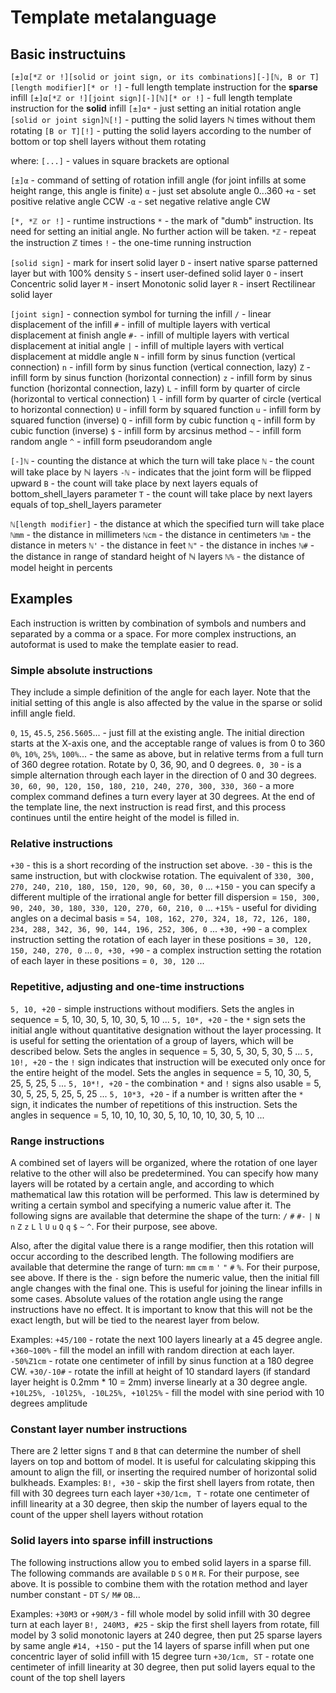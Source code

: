 # Template metalanguage

## Basic instructuins

`[±]α[*ℤ or !][solid or joint sign, оr its combinations][-][ℕ, B or T][length modifier][* or !]`  - full length template instruction for the **sparse** infill
`[±]α[*ℤ or !][joint sign][-][ℕ][* or !]` - full length template instruction for the **solid** infill
`[±]α*` - just setting an initial rotation angle
`[solid or joint sign]ℕ[!]` - putting the solid layers ℕ times without them rotating
`[B or T][!]` - putting the solid layers according to the number of bottom or top shell layers without them rotating 

where:
`[...]` - values in square brackets are optional

`[±]α` - command of setting of rotation infill angle (for joint infills at some height range, this angle is finite)
   `α` - just set absolute angle 0...360
   `+α` - set positive relative angle CCW
   `-α` - set negative relative angle CW

`[*, *ℤ or !]` - runtime instructions
   `*` - the mark of "dumb" instruction. Its need for setting an initial angle. No further action will be taken.
   `*ℤ` - repeat the instruction ℤ times
   `!` - the one-time running instruction

`[solid sign]` - mark for insert solid layer
   `D` - insert native sparse patterned layer but with 100% density
   `S` - insert user-defined solid layer
   `O` - insert Concentric solid layer
   `M` - insert Monotonic solid layer
   `R` - insert Rectilinear solid layer

`[joint sign]` - connection symbol for turning the infill
   `/` - linear displacement of the infill
   `#` - infill of multiple layers with vertical displacement at finish angle
   `#-` - infill of multiple layers with vertical displacement at initial angle
   `|` - infill of multiple layers with vertical displacement at middle angle
   `N` - infill form by sinus function (vertical connection)
   `n` - infill form by sinus function (vertical connection, lazy)
   `Z` - infill form by sinus function (horizontal connection)
   `z` - infill form by sinus function (horizontal connection, lazy)
   `L` - infill form by quarter of circle  (horizontal to vertical connection)
   `l` -  infill form by quarter of circle (vertical to horizontal connection)
   `U` - infill form by squared function
   `u` - infill form by squared function (inverse)
   `Q` - infill form by cubic function
   `q` - infill form by cubic function (inverse)
   `$` - infill form by arcsinus method
   `~` - infill form random angle 
   `^` - infill form pseudorandom angle 

`[-]ℕ` - counting the distance at which the turn will take place
   `ℕ` - the count will take place by ℕ layers
   `-ℕ` - indicates that the joint form will be flipped upward
   `B` - the count will take place by next layers equals of bottom_shell_layers parameter
   `T` - the count will take place by next layers equals of top_shell_layers parameter

`ℕ[length modifier]` - the distance at which the specified turn will take place
   `ℕmm` - the distance in millimeters
   `ℕcm` - the distance in centimeters
   `ℕm` - the distance in meters
   `ℕ'` - the distance in feet
   `ℕ"` - the distance in inches
   `ℕ#` - the distance in range of standard height of ℕ layers
   `ℕ%` - the distance of model height in percents

## Examples
Each instruction is written by combination of symbols and numbers and separated by a comma or a space.
For more complex instructions, an autoformat is used to make the template easier to read.

### Simple absolute instructions
They include a simple definition of the angle for each layer. Note that the initial setting of this angle is also affected by the value in the sparse or solid infill angle field.

`0`, `15`, `45.5`, `256.5605`... - just fill at the existing angle. The initial direction starts at the X-axis one, and the acceptable range of values is from 0 to 360
`0%`, `10%`, `25%`, `100%`... - the same as above, but in relative terms from a full turn of 360 degree rotation. Rotate by 0, 36, 90, and 0 degrees.
`0, 30` - is a simple alternation through each layer in the direction of 0 and 30 degrees. 
`30, 60, 90, 120, 150, 180, 210, 240, 270, 300, 330, 360` - a more complex command defines a turn every layer at 30 degrees. At the end of the template line, the next instruction is read first, and this process continues until the entire height of the model is filled in.

### Relative instructions
`+30` - this is a short recording of the instruction set above.
`-30` - this is the same instruction, but with clockwise rotation. The equivalent of `330, 300, 270, 240, 210, 180, 150, 120, 90, 60, 30, 0` ...
`+150` - you can specify a different multiple of the irrational angle for better fill dispersion = `150, 300, 90, 240, 30, 180, 330, 120, 270, 60, 210, 0` ...
`+15%` -  useful for dividing angles on a decimal basis = `54, 108, 162, 270, 324, 18, 72, 126, 180, 234, 288, 342, 36, 90, 144, 196, 252, 306, 0` ...
`+30, +90` - a complex instruction setting the rotation of each layer in these positions = `30, 120, 150, 240, 270, 0` ...
`0, +30, +90` - a complex instruction setting the rotation of each layer in these positions = `0, 30, 120` ...

### Repetitive, adjusting and one-time instructions
`5, 10, +20` - simple instructions without modifiers. Sets the angles in sequence = 5, 10, 30, 5, 10, 30, 5, 10 ... 
`5, 10*, +20` - the `*` sign sets the initial angle without quantitative designation without the layer processing. It is useful for setting the orientation of a group of layers, which will be described below. Sets the angles in sequence = 5, 30, 5, 30, 5, 30, 5 ... 
`5, 10!, +20` - the `!` sign indicates that instruction will be executed only once for the entire height of the model. Sets the angles in sequence = 5, 10, 30, 5, 25, 5, 25, 5  ...
`5, 10*!, +20` - the combination `*` and `!` signs also usable = 5, 30, 5, 25, 5, 25, 5, 25 ...
`5, 10*3, +20` - if a number is written after the `*` sign, it indicates the number of repetitions of this instruction. Sets the angles in sequence = 5, 10, 10, 10, 30, 5, 10, 10, 10, 30, 5, 10 ... 

### Range instructions
A combined set of layers will be organized, where the rotation of one layer relative to the other will also be predetermined.
You can specify how many layers will be rotated by a certain angle, and according to which mathematical law this rotation will be performed. This law is determined by writing a certain symbol and specifying a numeric value after it. 
The following signs are available that determine the shape of the turn: `/` `#` `#-` `|` `N` `n` `Z` `z` `L` `l` `U` `u` `Q` `q` `$` `~` `^`. For their purpose, see above.

Also, after the digital value there is a range modifier, then this rotation will occur according to the described length. 
The following modifiers are available that determine the range of turn: `mm` `cm` `m` `'` `"` `#` `%`. For their purpose, see above.
If there is the `-` sign before the numeric value, then the initial fill angle changes with the final one. This is useful for joining the linear infills in some cases. Absolute values of the rotation angle using the range instructions have no effect.
It is important to know that this will not be the exact length, but will be tied to the nearest layer from below.

Examples:
`+45/100` - rotate the next 100 layers linearly at a 45 degree angle. 
`+360~100%` - fill the model an infill with random direction at each layer.
`-50%Z1cm` - rotate one centimeter of infill by sinus function at a 180 degree CW.
`+30/-10#` - rotate the infill at height of 10 standard layers (if standard layer height is 0.2mm * 10 = 2mm) inverse linearly at a 30 degree angle.
`+10L25%, -10l25%, -10L25%, +10l25%` -  fill the model with sine period with 10 degrees amplitude 

### Constant layer number instructions
There are 2 letter signs `T` and `B` that can determine the number of shell layers on top and bottom of model. It is useful for calculating skipping this amount to align the fill, or inserting the required number of horizontal solid bulkheads.
Examples:
`B!, +30` - skip the first shell layers from rotate, then fill with 30 degrees turn each layer
`+30/1cm, T` -  rotate one centimeter of infill linearity at a 30 degree, then skip the number of layers equal to the count of the upper shell layers without rotation

### Solid layers into sparse infill instructions
The following instructions allow you to embed solid layers in a sparse fill. The following commands are available `D` `S` `O` `M` `R`. For their purpose, see above. It is possible to combine them with the rotation method and layer number constant - `DT` `S/` `M#` `OB`... 

Examples:
`+30M3` or `+90M/3` -  fill whole model by solid infill with 30 degree turn at each layer
`B!, 240M3, #25` - skip the first shell layers from rotate, fill model by 3 solid monotonic layers at 240 degree, then put 25 sparse layers by same angle
`#14, +15O` -  put the 14 layers of sparse infill when put one concentric layer of solid infill with 15 degree turn
`+30/1cm, ST` -  rotate one centimeter of infill linearity at 30 degree, then put solid layers equal to the count of the top shell layers